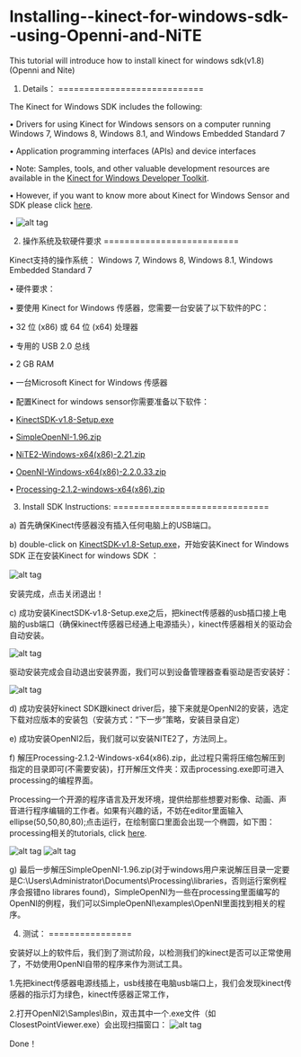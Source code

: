 Installing--kinect-for-windows-sdk--using-Openni-and-NiTE 
===========================================================

 This tutorial will  introduce how to install kinect for windows sdk(v1.8) (Openni and Nite)
 
1.	Details：
============================ 

The Kinect for Windows SDK includes the following:

•	Drivers for using Kinect for Windows sensors on a computer running Windows 7, Windows 8, Windows 8.1, and Windows Embedded Standard 7

•	Application programming interfaces (APIs) and device interfaces

•	Note: Samples, tools, and other valuable development resources are available in the [Kinect for Windows Developer Toolkit](http://go.microsoft.com/fwlink/?LinkID=323589).

•	However, if you want to know more about Kinect for Windows Sensor and SDK please click [here](http://www.microsoft.com/en-us/kinectforwindowsdev/start.aspx).

•
![alt tag](https://raw.githubusercontent.com/timlentse/-Installing--kinect-for-windows-sdk--using-Openni-and-NiTE-/master/kinect.png)

2.	操作系统及软硬件要求
==========================

Kinect支持的操作系统：
Windows 7, Windows 8, Windows 8.1, Windows Embedded Standard 7

•	硬件要求：

•	要使用 Kinect for Windows 传感器，您需要一台安装了以下软件的PC：

•	32 位 (x86) 或 64 位 (x64) 处理器

•	专用的 USB 2.0 总线

•	2 GB RAM

•	一台Microsoft Kinect for Windows 传感器

•	配置Kinect for windows sensor你需要准备以下软件：

•	[KinectSDK-v1.8-Setup.exe](http://download.microsoft.com/download/E/1/D/E1DEC243-0389-4A23-87BF-F47DE869FC1A/KinectSDK-v1.8-Setup.exe)

•	[SimpleOpenNI-1.96.zip](https://code.google.com/p/simple-openni/downloads/list)

•	[NiTE2-Windows-x64(x86)-2.21.zip](http://www.openni.org/files/nite/)

•	[OpenNI-Windows-x64(x86)-2.2.0.33.zip](http://www.openni.org/openni-sdk/)

•	[Processing-2.1.2-windows-x64(x86).zip](https://www.processing.org/download/?processing)

3.	Install SDK Instructions:
==============================

a)	首先确保Kinect传感器没有插入任何电脑上的USB端口。

b)	double-click on [KinectSDK-v1.8-Setup.exe](http://download.microsoft.com/download/E/1/D/E1DEC243-0389-4A23-87BF-F47DE869FC1A/KinectSDK-v1.8-Setup.exe)，开始安装Kinect for Windows SDK
正在安装Kinect for windows SDK ：

 ![alt tag](https://raw.githubusercontent.com/timlentse/-Installing--kinect-for-windows-sdk--using-Openni-and-NiTE-/master/screenshot1.png)　
 
安装完成，点击关闭退出！

c)	成功安装KinectSDK-v1.8-Setup.exe之后，把kinect传感器的usb插口接上电脑的usb端口（确保kinect传感器已经通上电源插头），kinect传感器相关的驱动会自动安装。

 ![alt tag](https://raw.githubusercontent.com/timlentse/-Installing--kinect-for-windows-sdk--using-Openni-and-NiTE-/master/screenshot2.png)
 
驱动安装完成会自动退出安装界面，我们可以到设备管理器查看驱动是否安装好：

![alt tag](https://raw.githubusercontent.com/timlentse/-Installing--kinect-for-windows-sdk--using-Openni-and-NiTE-/master/screenshot3.png)
 
d)	成功安装好kinect SDK跟kinect driver后，接下来就是OpenNI2的安装，选定下载对应版本的安装包（安装方式：“下一步”策略，安装目录自定）

e)	成功安装OpenNI2后，我们就可以安装NITE2了，方法同上。

f)	解压Processing-2.1.2-Windows-x64(x86).zip，此过程只需将压缩包解压到指定的目录即可(不需要安装)，打开解压文件夹：双击processing.exe即可进入processing的编程界面。

Processing一个开源的程序语言及开发环境，提供给那些想要对影像、动画、声音进行程序编辑的工作者。如果有兴趣的话，不妨在editor里面输入ellipse(50,50,80,80);点击运行，在绘制窗口里面会出现一个椭圆，如下图： processing相关的tutorials, click [here](http://www.processing.org/tutorials/).

![alt tag](https://raw.githubusercontent.com/timlentse/-Installing--kinect-for-windows-sdk--using-Openni-and-NiTE-/master/screenshot4.png)
![alt tag](https://raw.githubusercontent.com/timlentse/-Installing--kinect-for-windows-sdk--using-Openni-and-NiTE-/master/screenshot5.png)

   
g)	最后一步解压SimpleOpenNI-1.96.zip(对于windows用户来说解压目录一定要是C:\Users\Administrator\Documents\Processing\libraries，否则运行案例程序会报错no librares found)，SimpleOpenNI为一些在processing里面编写的OpenNI的例程，我们可以SimpleOpenNI\examples\OpenNI里面找到相关的程序。

4.	测试：
================

安装好以上的软件后，我们到了测试阶段，以检测我们的kinect是否可以正常使用了，不妨使用OpenNI自带的程序来作为测试工具。

1.先把kinect传感器电源线插上，usb线接在电脑usb端口上，我们会发现kinect传感器的指示灯为绿色，kinect传感器正常工作，

2.打开OpenNI2\Samples\Bin，双击其中一个.exe文件（如ClosestPointViewer.exe）会出现扫描窗口：
![alt tag](https://raw.githubusercontent.com/timlentse/-Installing--kinect-for-windows-sdk--using-Openni-and-NiTE-/master/screenshot6.png)
 
Done！


